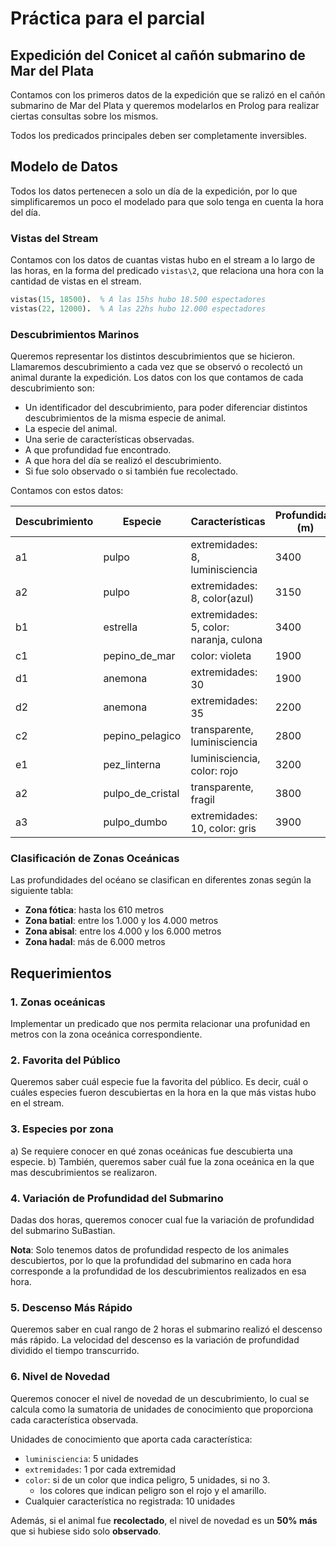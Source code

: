 # Práctica para el parcial

## Expedición del Conicet al cañón submarino de Mar del Plata

Contamos con los primeros datos de la expedición que se ralizó en el cañón submarino de Mar del Plata y queremos modelarlos en Prolog para realizar ciertas consultas sobre los mismos. 

Todos los predicados principales deben ser completamente inversibles.

## Modelo de Datos

Todos los datos pertenecen a solo un día de la expedición, por lo que simplificaremos un poco el modelado para que solo tenga en cuenta la hora del día.

### Vistas del Stream

Contamos con los datos de cuantas vistas hubo en el stream a lo largo de las horas, en la forma del predicado `vistas\2`, que relaciona una hora con la cantidad de vistas en el stream.

```prolog
vistas(15, 18500).  % A las 15hs hubo 18.500 espectadores
vistas(22, 12000).  % A las 22hs hubo 12.000 espectadores
```

### Descubrimientos Marinos

Queremos representar los distintos descubrimientos que se hicieron. Llamaremos descubrimiento a cada vez que se observó o recolectó un animal durante la expedición. Los datos con los que contamos de cada descubrimiento son:
- Un identificador del descubrimiento, para poder diferenciar distintos descubrimientos de la misma especie de animal.
- La especie del animal.
- Una serie de características observadas.
- A que profundidad fue encontrado.
- A que hora del día se realizó el descubrimiento.
- Si fue solo observado o si también fue recolectado.

Contamos con estos datos:

| Descubrimiento | Especie | Características | Profundidad (m) | Hora | Tipo |
|---------|------------------|-----------------|------|------|------|
| a1 | pulpo | extremidades: 8, luminisciencia | 3400 | 07 | observado |
| a2 | pulpo | extremidades: 8, color(azul) | 3150 | 08 | observado |
| b1 | estrella | extremidades: 5, color: naranja, culona | 3400 | 12 | observado |
| c1 | pepino_de_mar | color: violeta | 1900 | 14 | observado |
| d1 | anemona | extremidades: 30 | 1900 | 15 | recolectado |
| d2 | anemona | extremidades: 35 | 2200 | 16 | recolectado |
| c2 | pepino_pelagico | transparente, luminisciencia | 2800 | 17 | recolectado |
| e1 | pez_linterna | luminisciencia, color: rojo | 3200 | 19 | observado |
| a2 | pulpo_de_cristal | transparente, fragil | 3800 | 21 | recolectado |
| a3 | pulpo_dumbo | extremidades: 10, color: gris | 3900 | 23 | observado |

### Clasificación de Zonas Oceánicas

Las profundidades del océano se clasifican en diferentes zonas según la siguiente tabla:

- **Zona fótica**: hasta los 610 metros
- **Zona batial**: entre los 1.000 y los 4.000 metros
- **Zona abisal**: entre los 4.000 y los 6.000 metros
- **Zona hadal**: más de 6.000 metros

## Requerimientos

### 1. Zonas oceánicas

Implementar un predicado que nos permita relacionar una profunidad en metros con la zona oceánica correspondiente.

### 2. Favorita del Público

Queremos saber cuál especie fue la favorita del público. Es decir, cuál o cuáles especies fueron descubiertas en la hora en la que más vistas hubo en el stream.

### 3. Especies por zona

a) Se requiere conocer en qué zonas oceánicas fue descubierta una especie.
b) También, queremos saber cuál fue la zona oceánica en la que mas descubrimientos se realizaron.

### 4. Variación de Profundidad del Submarino

Dadas dos horas, queremos conocer cual fue la variación de profundidad del submarino SuBastian.

**Nota**: Solo tenemos datos de profundidad respecto de los animales descubiertos, por lo que la profundidad del submarino en cada hora corresponde a la profundidad de los descubrimientos realizados en esa hora.

### 5. Descenso Más Rápido

Queremos saber en cual rango de 2 horas el submarino realizó el descenso más rápido.
La velocidad del descenso es la variación de profundidad dividido el tiempo transcurrido.

### 6. Nivel de Novedad

Queremos conocer el nivel de novedad de un descubrimiento, lo cual se calcula como la sumatoria de unidades de conocimiento que proporciona cada característica observada.

Unidades de conocimiento que aporta cada característica:
- `luminisciencia`: 5 unidades
- `extremidades`: 1 por cada extremidad
- `color`: si de un color que indica peligro, 5 unidades, si no 3.
    - los colores que indican peligro son el rojo y el amarillo.
- Cualquier característica no registrada: 10 unidades

Además, si el animal fue **recolectado**, el nivel de novedad es un **50% más** que si hubiese sido solo **observado**.
